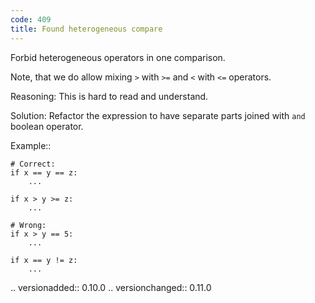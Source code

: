 ```yaml
---
code: 409
title: Found heterogeneous compare
---
```



Forbid heterogeneous operators in one comparison.

Note, that we do allow mixing  ``>`` with ``>=``
and ``<`` with ``<=`` operators.

Reasoning:
    This is hard to read and understand.

Solution:
    Refactor the expression to have separate parts
    joined with ``and`` boolean operator.

Example::

    # Correct:
    if x == y == z:
        ...

    if x > y >= z:
        ...

    # Wrong:
    if x > y == 5:
        ...

    if x == y != z:
        ...

.. versionadded:: 0.10.0
.. versionchanged:: 0.11.0